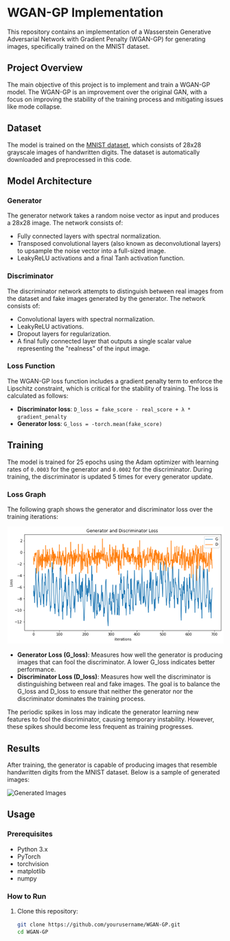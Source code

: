 # WGAN-GP Implementation

This repository contains an implementation of a Wasserstein Generative Adversarial Network with Gradient Penalty (WGAN-GP) for generating images, specifically trained on the MNIST dataset.

## Project Overview

The main objective of this project is to implement and train a WGAN-GP model. The WGAN-GP is an improvement over the original GAN, with a focus on improving the stability of the training process and mitigating issues like mode collapse.

## Dataset

The model is trained on the [MNIST dataset](http://yann.lecun.com/exdb/mnist/), which consists of 28x28 grayscale images of handwritten digits. The dataset is automatically downloaded and preprocessed in this code.

## Model Architecture

### Generator

The generator network takes a random noise vector as input and produces a 28x28 image. The network consists of:

- Fully connected layers with spectral normalization.
- Transposed convolutional layers (also known as deconvolutional layers) to upsample the noise vector into a full-sized image.
- LeakyReLU activations and a final Tanh activation function.

### Discriminator

The discriminator network attempts to distinguish between real images from the dataset and fake images generated by the generator. The network consists of:

- Convolutional layers with spectral normalization.
- LeakyReLU activations.
- Dropout layers for regularization.
- A final fully connected layer that outputs a single scalar value representing the "realness" of the input image.

### Loss Function

The WGAN-GP loss function includes a gradient penalty term to enforce the Lipschitz constraint, which is critical for the stability of training. The loss is calculated as follows:

- **Discriminator loss**: `D_loss = fake_score - real_score + λ * gradient_penalty`
- **Generator loss**: `G_loss = -torch.mean(fake_score)`

## Training

The model is trained for 25 epochs using the Adam optimizer with learning rates of `0.0003` for the generator and `0.0002` for the discriminator. During training, the discriminator is updated 5 times for every generator update.

### Loss Graph

The following graph shows the generator and discriminator loss over the training iterations:

![Loss Graph](./loss.png)

- **Generator Loss (G_loss)**: Measures how well the generator is producing images that can fool the discriminator. A lower G_loss indicates better performance.
- **Discriminator Loss (D_loss)**: Measures how well the discriminator is distinguishing between real and fake images. The goal is to balance the G_loss and D_loss to ensure that neither the generator nor the discriminator dominates the training process.

The periodic spikes in loss may indicate the generator learning new features to fool the discriminator, causing temporary instability. However, these spikes should become less frequent as training progresses.

## Results

After training, the generator is capable of producing images that resemble handwritten digits from the MNIST dataset. Below is a sample of generated images:

![Generated Images](path_to_your_generated_images/generated_images.png)

## Usage

### Prerequisites

- Python 3.x
- PyTorch
- torchvision
- matplotlib
- numpy

### How to Run

1. Clone this repository:
   ```bash
   git clone https://github.com/yourusername/WGAN-GP.git
   cd WGAN-GP
